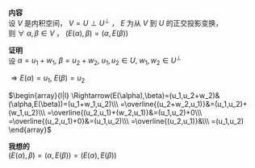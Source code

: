 **内容**  
设 $V$ 是内积空间， $V=U\perp U^{\perp}$ ， $E$ 为从 $V$ 到 $U$ 的正交投影变换，  
则 $\forall\ \alpha,\beta\in V$ ， $(E(\alpha),\beta)=(\alpha,E(\beta))$  
  
**证明**  
设 $\alpha=u_1+w_1,\ \beta=u_2+w_2,\ u_1,u_2\in U,\ w_1,w_2\in U^{\perp}$  
  
 $\Rightarrow E(\alpha)=u_1,\ E(\beta)=u_2$  
  
 $\begin{array}{l|l}  
\Rightarrow(E(\alpha),\beta)=(u_1,u_2+w_2)&(\alpha,E(\beta))=(u_1+w_1,u_2)\\\  
=\overline{(u_2+w_2,u_1)}&=(u_1,u_2)+(w_1,u_2)\\\  
=\overline{(u_2,u_1)+(w_2,u_1)}&=(u_1,u_2)+0\\\  
=\overline{(u_2,u_1)+0}&=(u_1,u_2)\\\  
=\overline{(u_2,u_1)}&\\\  
=(u_1,u_2)  
\end{array}$  
  
**我想的**  
 $(E(\alpha),\beta)=(\alpha,E(\beta))=(E(\alpha),E(\beta))$  
